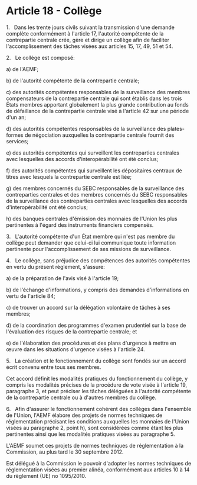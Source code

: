 # Article 18 - Collège


1.   Dans les trente jours civils suivant la transmission d'une demande complète conformément à l'article 17, l'autorité compétente de la contrepartie centrale crée, gère et dirige un collège afin de faciliter l'accomplissement des tâches visées aux articles 15, 17, 49, 51 et 54.

2.   Le collège est composé:

a) de l'AEMF;

b) de l'autorité compétente de la contrepartie centrale;

c) des autorités compétentes responsables de la surveillance des membres compensateurs de la contrepartie centrale qui sont établis dans les trois États membres apportant globalement la plus grande contribution au fonds de défaillance de la contrepartie centrale visé à l'article 42 sur une période d'un an;

d) des autorités compétentes responsables de la surveillance des plates-formes de négociation auxquelles la contrepartie centrale fournit des services;

e) des autorités compétentes qui surveillent les contreparties centrales avec lesquelles des accords d'interopérabilité ont été conclus;

f) des autorités compétentes qui surveillent les dépositaires centraux de titres avec lesquels la contrepartie centrale est liée;

g) des membres concernés du SEBC responsables de la surveillance des contreparties centrales et des membres concernés du SEBC responsables de la surveillance des contreparties centrales avec lesquelles des accords d'interopérabilité ont été conclus;

h) des banques centrales d'émission des monnaies de l'Union les plus pertinentes à l'égard des instruments financiers compensés.

3.   L'autorité compétente d'un État membre qui n'est pas membre du collège peut demander que celui-ci lui communique toute information pertinente pour l'accomplissement de ses missions de surveillance.

4.   Le collège, sans préjudice des compétences des autorités compétentes en vertu du présent règlement, s'assure:

a) de la préparation de l'avis visé à l'article 19;

b) de l'échange d'informations, y compris des demandes d'informations en vertu de l'article 84;

c) de trouver un accord sur la délégation volontaire de tâches à ses membres;

d) de la coordination des programmes d'examen prudentiel sur la base de l'évaluation des risques de la contrepartie centrale; et

e) de l'élaboration des procédures et des plans d'urgence à mettre en œuvre dans les situations d'urgence visées à l'article 24.

5.   La création et le fonctionnement du collège sont fondés sur un accord écrit convenu entre tous ses membres.

Cet accord définit les modalités pratiques du fonctionnement du collège, y compris les modalités précises de la procédure de vote visée à l'article 19, paragraphe 3, et peut préciser les tâches déléguées à l'autorité compétente de la contrepartie centrale ou à d'autres membres du collège.

6.   Afin d'assurer le fonctionnement cohérent des collèges dans l'ensemble de l'Union, l'AEMF élabore des projets de normes techniques de réglementation précisant les conditions auxquelles les monnaies de l'Union visées au paragraphe 2, point h), sont considérées comme étant les plus pertinentes ainsi que les modalités pratiques visées au paragraphe 5.

L'AEMF soumet ces projets de normes techniques de réglementation à la Commission, au plus tard le 30 septembre 2012.

Est délégué à la Commission le pouvoir d'adopter les normes techniques de réglementation visées au premier alinéa, conformément aux articles 10 à 14 du règlement (UE) no 1095/2010.
